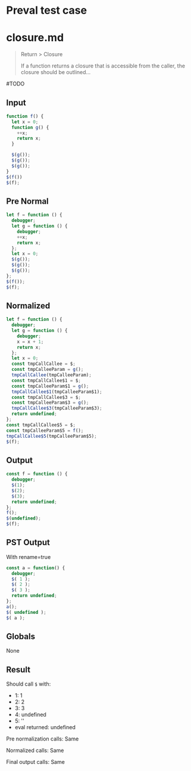# Preval test case

# closure.md

> Return > Closure
>
> If a function returns a closure that is accessible from the caller, the closure should be outlined...

#TODO

## Input

`````js filename=intro
function f() {
  let x = 0;
  function g() {
    ++x;
    return x;
  }

  $(g());
  $(g());
  $(g());
}
$(f())
$(f);
`````

## Pre Normal

`````js filename=intro
let f = function () {
  debugger;
  let g = function () {
    debugger;
    ++x;
    return x;
  };
  let x = 0;
  $(g());
  $(g());
  $(g());
};
$(f());
$(f);
`````

## Normalized

`````js filename=intro
let f = function () {
  debugger;
  let g = function () {
    debugger;
    x = x + 1;
    return x;
  };
  let x = 0;
  const tmpCallCallee = $;
  const tmpCalleeParam = g();
  tmpCallCallee(tmpCalleeParam);
  const tmpCallCallee$1 = $;
  const tmpCalleeParam$1 = g();
  tmpCallCallee$1(tmpCalleeParam$1);
  const tmpCallCallee$3 = $;
  const tmpCalleeParam$3 = g();
  tmpCallCallee$3(tmpCalleeParam$3);
  return undefined;
};
const tmpCallCallee$5 = $;
const tmpCalleeParam$5 = f();
tmpCallCallee$5(tmpCalleeParam$5);
$(f);
`````

## Output

`````js filename=intro
const f = function () {
  debugger;
  $(1);
  $(2);
  $(3);
  return undefined;
};
f();
$(undefined);
$(f);
`````

## PST Output

With rename=true

`````js filename=intro
const a = function() {
  debugger;
  $( 1 );
  $( 2 );
  $( 3 );
  return undefined;
};
a();
$( undefined );
$( a );
`````

## Globals

None

## Result

Should call `$` with:
 - 1: 1
 - 2: 2
 - 3: 3
 - 4: undefined
 - 5: '<function>'
 - eval returned: undefined

Pre normalization calls: Same

Normalized calls: Same

Final output calls: Same
